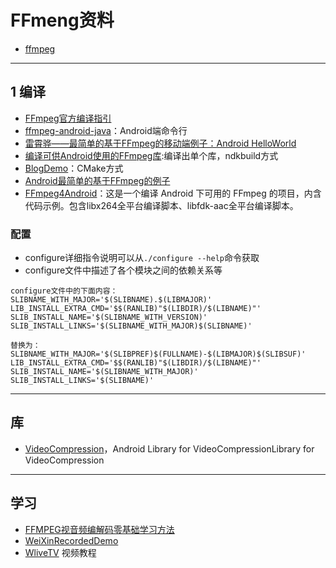 # FFmeng资料

- [ffmpeg](https://ffmpeg.org/)

---
## 1 编译

- [FFmpeg官方编译指引](https://trac.ffmpeg.org/wiki/CompilationGuide)
- [ffmpeg-android-java](https://github.com/WritingMinds/ffmpeg-android-java)：Android端命令行
- [雷霄骅——最简单的基于FFmpeg的移动端例子：Android HelloWorld](http://blog.csdn.net/leixiaohua1020/article/details/47008825)
- [编译可供Android使用的FFmpeg库](http://blog.crazyman.top/2015/05/06/%E7%BC%96%E8%AF%91ffmpeg/):编译出单个库，ndkbuild方式
- [BlogDemo](https://github.com/burgessjp/BlogDemo)：CMake方式
- [Android最简单的基于FFmpeg的例子](http://www.ihubin.com/archives/)
- [FFmpeg4Android](https://github.com/mabeijianxi/FFmpeg4Android)：这是一个编译 Android 下可用的 FFmpeg 的项目，内含代码示例。包含libx264全平台编译脚本、libfdk-aac全平台编译脚本。

### 配置

- configure详细指令说明可以从`./configure --help`命令获取
- configure文件中描述了各个模块之间的依赖关系等

```
configure文件中的下面内容：
SLIBNAME_WITH_MAJOR='$(SLIBNAME).$(LIBMAJOR)'
LIB_INSTALL_EXTRA_CMD='$$(RANLIB)"$(LIBDIR)/$(LIBNAME)"'
SLIB_INSTALL_NAME='$(SLIBNAME_WITH_VERSION)'
SLIB_INSTALL_LINKS='$(SLIBNAME_WITH_MAJOR)$(SLIBNAME)'

替换为：
SLIBNAME_WITH_MAJOR='$(SLIBPREF)$(FULLNAME)-$(LIBMAJOR)$(SLIBSUF)'
LIB_INSTALL_EXTRA_CMD='$$(RANLIB)"$(LIBDIR)/$(LIBNAME)"'
SLIB_INSTALL_NAME='$(SLIBNAME_WITH_MAJOR)'
SLIB_INSTALL_LINKS='$(SLIBNAME)'
```

---
## 库

- [VideoCompression](https://github.com/RudreshJR/VideoCompression)，Android Library for VideoCompressionLibrary for VideoCompression

---
## 学习

- [FFMPEG视音频编解码零基础学习方法](http://blog.csdn.net/leixiaohua1020/article/details/15811977)
- [WeiXinRecordedDemo](https://github.com/Zhaoss/WeiXinRecordedDemo)
- [WliveTV](https://github.com/wanliyang1990/WliveTV) 视频教程